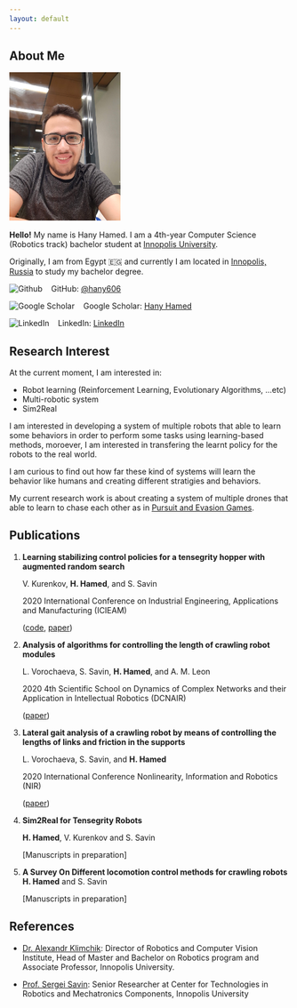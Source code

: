 ```yaml
---
layout: default
---
```


## About Me

<img class="img-icon" class="profile-picture" src="avatar.jpg" width="200px">

**Hello!** My name is Hany Hamed. I am a 4th-year Computer Science (Robotics track) bachelor student at [Innopolis University](https://innopolis.university/en/).

Originally, I am from Egypt 🇪🇬 and currently I am located in [Innopolis, Russia](https://innopolis.com/en/) to study my bachelor degree.

<!-- <img class="img-icon" src="https://edent.github.io/SuperTinyIcons/images/svg/pdf.svg" title="PDF" />&nbsp; &nbsp; CV: [PDF](https://drive.google.com/file/d/1jCVdzSeKpFmIbUnwPJ15etRjJpP82kGy/view?usp=sharing) -->

<img class="img-icon" src="https://edent.github.io/SuperTinyIcons/images/svg/github.svg" title="Github" />&nbsp; &nbsp; GitHub: [@hany606](https://github.com/hany606)

<img class="img-icon" src="https://edent.github.io/SuperTinyIcons/images/svg/google_scholar.svg" title="Google Scholar" />&nbsp; &nbsp; Google Scholar: [Hany Hamed](https://scholar.google.com/citations?user=J5ogYwsAAAAJ&hl=en)

<img class="img-icon" src="https://edent.github.io/SuperTinyIcons/images/svg/linkedin.svg" title="LinkedIn" />&nbsp; &nbsp; LinkedIn: [LinkedIn](https://www.linkedin.com/in/hany-hamed-elanwar/)



## Research Interest
At the current moment, I am interested in:
* Robot learning (Reinforcement Learning, Evolutionary Algorithms, ...etc)
* Multi-robotic system
* Sim2Real

I am interested in developing a system of multiple robots that able to learn some behaviors in order to perform some tasks using learning-based methods, moroever, I am interested in transfering the learnt policy for the robots to the real world.

I am curious to find out how far these kind of systems will learn the behavior like humans and creating different stratigies and behaviors.

My current research work is about creating a system of multiple drones that able to learn to chase each other as in [Pursuit and Evasion Games](https://www.wikiwand.com/en/Pursuit-evasion).


## Publications

1. **Learning stabilizing control policies for a tensegrity hopper with augmented random search**
 
    V. Kurenkov, **H. Hamed**, and S. Savin
    
    2020 International Conference on Industrial Engineering, Applications and Manufacturing (ICIEAM) 

    ([code](https://github.com/hany606/tensegrity-vertical-stability), [paper](https://arxiv.org/abs/2004.02641))

2. **Analysis of algorithms for controlling the length of crawling robot modules**

    L. Vorochaeva, S. Savin, **H. Hamed**, and A. M. Leon

    2020 4th Scientific School on Dynamics of Complex Networks and their Application in Intellectual Robotics (DCNAIR)
    
    ([paper](https://ieeexplore.ieee.org/abstract/document/9216734))

3. **Lateral gait analysis of a crawling robot by means of controlling the lengths of links and friction in the supports**

    L. Vorochaeva, S. Savin, and **H. Hamed**
    
    2020 International Conference Nonlinearity, Information and Robotics (NIR)
    
    ([paper](https://ieeexplore.ieee.org/abstract/document/9290216))

4. **Sim2Real for Tensegrity Robots**

    **H. Hamed**, V. Kurenkov and S. Savin
    
    [Manuscripts in preparation]

5. **A Survey On Different locomotion control methods for crawling robots**
    **H. Hamed** and S. Savin
    
    [Manuscripts in preparation]

<!-- ## Typography

This is a [link](http://google.com). Something *italics* and something **bold**.

Here is a table

Year | Award | Category
-----|-------|--------
2014 | Emmy  | Won Outstanding Lead Actor in a miniseries or a movie
2015 | BAFTA | Nominated for Best Leading Actor for Sherlock
2014 | Satellite | Won Best Actor miniseries or television film

Here is a horizontal rule

---

Here is a blockquote

> To a great mind, nothing is little -->

## References

* [Dr. Alexandr Klimchik](mailto:a.klimchik@innopolis.ru): Director of Robotics and Computer Vision Institute, Head of Master and Bachelor on Robotics program and Associate Professor, Innopolis University.

* [Prof. Sergei Savin](mailto:s.savin@innopolis.ru): Senior Researcher at Center for Technologies in Robotics and Mechatronics Components, Innopolis University

